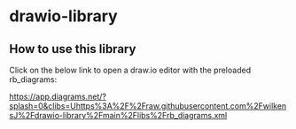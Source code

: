 # drawio-library
## How to use this library
Click on the below link to open a draw.io editor with the preloaded rb_diagrams:

https://app.diagrams.net/?splash=0&clibs=Uhttps%3A%2F%2Fraw.githubusercontent.com%2FwilkensJ%2Fdrawio-library%2Fmain%2Flibs%2Frb_diagrams.xml
